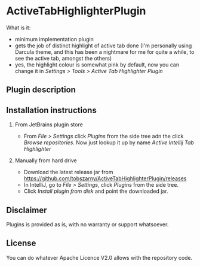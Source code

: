 # ActiveTabHighlighterPlugin

What is it:
- minimum implementation plugin
- gets the job of distinct highlight of active tab done (I'm personally using Darcula theme, and this has been 
  a nightmare for me for quite a while, to see the active tab, amongst the others)
- yes, the highlight colour is somewhat pink by default, now you can change it in *Settings > Tools > Active Tab Highlighter Plugin*
## Plugin description
<!-- Plugin description -->
<!-- Plugin description end -->

## Installation instructions

1. From JetBrains plugin store
   - From *File > Settings* click *Plugins* from the side tree adn the click *Browse repositories*. Now just lookup it up by name *Active Intellij Tab Highlighter* 

1. Manually from hard drive
   - Download the latest release jar from https://github.com/tobszarny/ActiveTabHighlighterPlugin/releases
   - In IntelliJ, go to *File > Settings*, click *Plugins* from the side tree.
   - Click *Install plugin from disk* and point the downloaded jar.
    
## Disclaimer

Plugins is provided as is, with no warranty or support whatsoever.
    
## License

You can do whatever Apache Licence V2.0 allows with the repository code.
